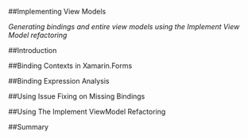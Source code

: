 ##Implementing View Models

*Generating bindings and entire view models using the Implement View Model refactoring*

##Introduction

##Binding Contexts in Xamarin.Forms

##Binding Expression Analysis

##Using Issue Fixing on Missing Bindings

##Using The Implement ViewModel Refactoring

##Summary
